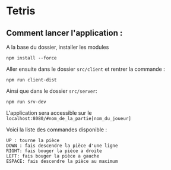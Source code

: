 # Tetris

## Comment lancer l'application :

A la base du dossier, installer les modules
```
npm install --force
```

Aller ensuite dans le dossier `src/client` et rentrer la commande :

`npm run client-dist`

Ainsi que dans le dossier `src/server`:

`npm run srv-dev`

L'application sera accessible sur le `localhost:8080/#nom_de_la_partie[nom_du_joueur]`

Voici la liste des commandes disponible : 
```
UP : tourne la pièce
DOWN : fais descendre la pièce d'une ligne
RIGHT: fais bouger la pièce a droite
LEFT: fais bouger la pièce a gauche
ESPACE: fais descendre la pièce au maximum
```

